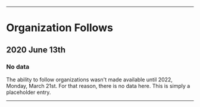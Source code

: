 
***

# Organization Follows

## 2020 June 13th

### No data

The ability to follow organizations wasn't made available until 2022, Monday, March 21st. For that reason, there is no data here. This is simply a placeholder entry.

***
